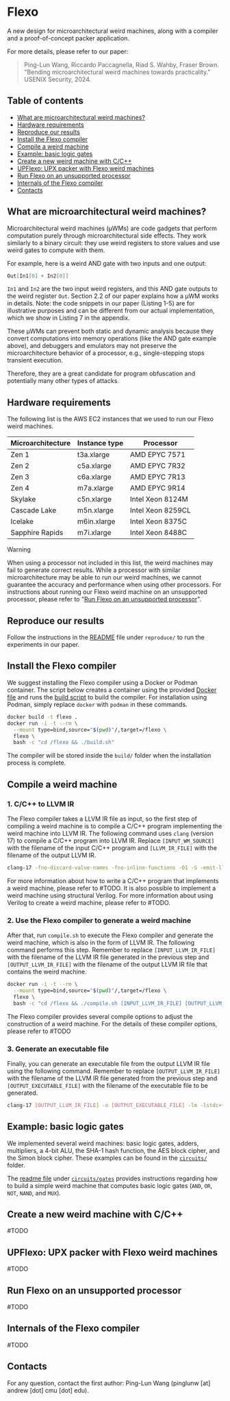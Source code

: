 # Flexo

A new design for microarchitectural weird machines, along with a compiler and a proof-of-concept packer application.

For more details, please refer to our paper:

> Ping-Lun Wang, Riccardo Paccagnella, Riad S. Wahby, Fraser Brown.
> "Bending microarchitectural weird machines towards practicality."
> USENIX Security, 2024.

## Table of contents

- [What are microarchitectural weird machines?](#what-are-microarchitectural-weird-machines)
- [Hardware requirements](#hardware-requirements)
- [Reproduce our results](#reproduce-our-results)
- [Install the Flexo compiler](#install-the-flexo-compiler)
- [Compile a weird machine](#compile-a-weird-machine)
- [Example: basic logic gates](#example-basic-logic-gates)
- [Create a new weird machine with C/C++](#create-a-new-weird-machine-with-cc)
- [UPFlexo: UPX packer with Flexo weird machines](#upflexo-upx-packer-with-flexo-weird-machines)
- [Run Flexo on an unsupported processor](#run-flexo-on-an-unsupported-processor)
- [Internals of the Flexo compiler](#internals-of-the-flexo-compiler)
- [Contacts](#contacts)

## What are microarchitectural weird machines?

Microarchitectural weird machines (µWMs) are code gadgets that perform computation purely through microarchitectural side effects.
They work similarly to a binary circuit: they use weird registers to store values and use weird gates to compute with them.

For example, here is a weird AND gate with two inputs and one output:

```c
Out[In1[0] + In2[0]]
```

`In1` and `In2` are the two input weird registers, and this AND gate outputs to the weird register `Out`.
Section 2.2 of our paper explains how a µWM works in details.
Note: the code snippets in our paper (Listing 1-5) are for illustrative purposes and can be different from our actual implementation, which we show in Listing 7 in the appendix.

These µWMs can prevent both static and dynamic analysis because they convert computations into memory operations (like the AND gate example above), and debuggers and emulators may not preserve the microarchitecture behavior of a processor, e.g., single-stepping stops transient execution.

Therefore, they are a great candidate for program obfuscation and potentially many other types of attacks.

## Hardware requirements

The following list is the AWS EC2 instances that we used to run our Flexo weird machines.

| Microarchitecture | Instance type | Processor         |
| ----------------- | ------------- | ----------------- |
| Zen 1             | t3a.xlarge    | AMD EPYC 7571     |
| Zen 2             | c5a.xlarge    | AMD EPYC 7R32     |
| Zen 3             | c6a.xlarge    | AMD EPYC 7R13     |
| Zen 4             | m7a.xlarge    | AMD EPYC 9R14     |
| Skylake           | c5n.xlarge    | Intel Xeon 8124M  |
| Cascade Lake      | m5n.xlarge    | Intel Xeon 8259CL |
| Icelake           | m6in.xlarge   | Intel Xeon 8375C  |
| Sapphire Rapids   | m7i.xlarge    | Intel Xeon 8488C  |

> [!WARNING]
> When using a processor not included in this list, the weird machines may fail to generate correct results.
> While a processor with similar microarchitecture may be able to run our weird machines, we cannot guarantee the accuracy and performance when using other processors.
> For instructions about running our Flexo weird machine on an unsupported processor, please refer to "[Run Flexo on an unsupported processor](#run-flexo-on-an-unsupported-processor)".

## Reproduce our results

Follow the instructions in the [README](reproduce/README.md) file under `reproduce/` to run the experiments in our paper.

## Install the Flexo compiler

We suggest installing the Flexo compiler using a Docker or Podman container.
The script below creates a container using the provided [Docker file](./Dockerfile) and runs the [build script](./build.sh) to build the compiler.
For installation using Podman, simply replace `docker` with `podman` in these commands.

```sh
docker build -t flexo .
docker run -i -t --rm \
  --mount type=bind,source="$(pwd)"/,target=/flexo \
  flexo \
  bash -c "cd /flexo && ./build.sh"
```

The compiler will be stored inside the `build/` folder when the installation process is complete.

## Compile a weird machine

### 1. C/C++ to LLVM IR

The Flexo compiler takes a LLVM IR file as input, so the first step of compiling a weird machine is to compile a C/C++ program implementing the weird machine into LLVM IR.
The following command uses `clang` (version 17) to compile a C/C++ program into LLVM IR.
Replace `[INPUT_WM_SOURCE]` with the filename of the input C/C++ program and `[LLVM_IR_FILE]` with the filename of the output LLVM IR.

```sh
clang-17 -fno-discard-value-names -fno-inline-functions -O1 -S -emit-llvm [INPUT_WM_SOURCE] -o [LLVM_IR_FILE]
```

For more information about how to write a C/C++ program that implements a weird machine, please refer to #TODO.
It is also possible to implement a weird machine using structural Verilog.
For more information about using Verilog to create a weird machine, please refer to #TODO.

### 2. Use the Flexo compiler to generate a weird machine

After that, run `compile.sh` to execute the Flexo compiler and generate the weird machine, which is also in the form of LLVM IR.
The following command performs this step.
Remember to replace `[INPUT_LLVM_IR_FILE]` with the filename of the LLVM IR file generated in the previous step and `[OUTPUT_LLVM_IR_FILE]` with the filename of the output LLVM IR file that contains the weird machine.

```sh
docker run -i -t --rm \
  --mount type=bind,source="$(pwd)"/,target=/flexo \
  flexo \
  bash -c "cd /flexo && ./compile.sh [INPUT_LLVM_IR_FILE] [OUTPUT_LLVM_IR_FILE]"
```

The Flexo compiler provides several compile options to adjust the construction of a weird machine.
For the details of these compiler options, please refer to #TODO

### 3. Generate an executable file

Finally, you can generate an executable file from the output LLVM IR file using the following command.
Remember to replace `[OUTPUT_LLVM_IR_FILE]` with the filename of the LLVM IR file generated from the previous step and `[OUTPUT_EXECUTABLE_FILE]` with the filename of the executable file to be generated.

```sh
clang-17 [OUTPUT_LLVM_IR_FILE] -o [OUTPUT_EXECUTABLE_FILE] -lm -lstdc++
```

## Example: basic logic gates

We implemented several weird machines: basic logic gates, adders, multipliers, a 4-bit ALU, the SHA-1 hash function, the AES block cipher, and the Simon block cipher.
These examples can be found in the [`circuits/`](./circuits/) folder.

The [readme file](./circuits/gates/README.md) under [`circuits/gates`](./circuits/gates/) provides instructions regarding how to build a simple weird machine that computes basic logic gates (`AND`, `OR`, `NOT`, `NAND`, and `MUX`).

## Create a new weird machine with C/C++

#TODO

## UPFlexo: UPX packer with Flexo weird machines

#TODO

## Run Flexo on an unsupported processor

#TODO

## Internals of the Flexo compiler

#TODO

## Contacts

For any question, contact the first author: Ping-Lun Wang (pinglunw \[at\] andrew \[dot\] cmu \[dot\] edu).
